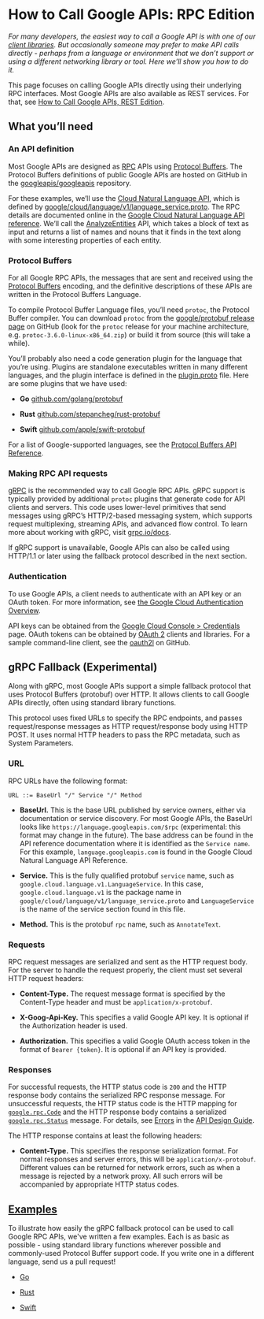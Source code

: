 # How to Call Google APIs: RPC Edition

_For many developers, the easiest way to call a Google API is with one of our
[client libraries](https://cloud.google.com/apis/docs/cloud-client-libraries).
But occasionally someone may prefer to make API calls directly - perhaps from a
language or environment that we don’t support or using a different networking
library or tool. Here we’ll show you how to do it._

This page focuses on calling Google APIs directly using their underlying RPC
interfaces. Most Google APIs are also available as REST services. For that, see
[How to Call Google APIs, REST Edition](/HowToREST).

## What you’ll need

### An API definition

Most Google APIs are designed as
[RPC](https://en.wikipedia.org/wiki/Remote_procedure_call) APIs using
[Protocol Buffers](https://developers.google.com/protocol-buffers/docs/overview).
The Protocol Buffers definitions of public Google APIs are hosted on GitHub in
the [googleapis/googleapis](https://github.com/googleapis/googleapis)
repository.

For these examples, we’ll use the
[Cloud Natural Language API](https://cloud.google.com/natural-language/), which
is defined by
[google/cloud/language/v1/language_service.proto](https://github.com/googleapis/googleapis/blob/master/google/cloud/language/v1/language_service.proto).
The RPC details are documented online in the
[Google Cloud Natural Language API reference](https://cloud.google.com/natural-language/docs/reference/rpc/).
We’ll call the
[AnalyzeEntities](https://cloud.google.com/natural-language/docs/reference/rpc/google.cloud.language.v1#google.cloud.language.v1.LanguageService.AnalyzeEntities)
API, which takes a block of text as input and returns a list of names and nouns
that it finds in the text along with some interesting properties of each
entity.

### Protocol Buffers

For all Google RPC APIs, the messages that are sent and received using the
[Protocol Buffers](https://developers.google.com/protocol-buffers/docs/overview)
encoding, and the definitive descriptions of these APIs are written in the
Protocol Buffers Language.

To compile Protocol Buffer Language files, you’ll need `protoc`, the Protocol
Buffer compiler. You can download `protoc` from the
[google/protobuf release page](https://github.com/google/protobuf/releases) on
GitHub (look for the `protoc` release for your machine architecture, e.g.
`protoc-3.6.0-linux-x86_64.zip`) or build it from source (this will take a
while).

You’ll probably also need a code generation plugin for the language that you’re
using. Plugins are standalone executables written in many different languages,
and the plugin interface is defined in the
[plugin.proto](https://github.com/google/protobuf/blob/master/src/google/protobuf/compiler/plugin.proto)
file. Here are some plugins that we have used:

- **Go** [github.com/golang/protobuf](https://github.com/golang/protobuf)

- **Rust**
  [github.com/stepancheg/rust-protobuf](https://github.com/stepancheg/rust-protobuf)

- **Swift**
  [github.com/apple/swift-protobuf](https://github.com/apple/swift-protobuf)

For a list of Google-supported languages, see the
[Protocol Buffers API Reference](https://developers.google.com/protocol-buffers/docs/reference/overview).

### Making RPC API requests

[gRPC](https://grpc.io/) is the recommended way to call Google RPC APIs. gRPC
support is typically provided by additional `protoc` plugins that generate code
for API clients and servers. This code uses lower-level primitives that send
messages using gRPC’s HTTP/2-based messaging system, which supports request
multiplexing, streaming APIs, and advanced flow control. To learn more about
working with gRPC, visit [grpc.io/docs](https://grpc.io/docs).

If gRPC support is unavailable, Google APIs can also be called using HTTP/1.1
or later using the fallback protocol described in the next section.

### Authentication

To use Google APIs, a client needs to authenticate with an API key or an OAuth
token. For more information, see
[the Google Cloud Authentication Overview](https://cloud.google.com/docs/authentication/).

API keys can be obtained from the
[Google Cloud Console > Credentials](http://console.cloud.google.com/apis/credentials)
page. OAuth tokens can be obtained by [OAuth 2](https://oauth.net/2/) clients
and libraries. For a sample command-line client, see the
[oauth2l](https://github.com/google/oauth2l) on GitHub.

## gRPC Fallback (Experimental)

Along with gRPC, most Google APIs support a simple fallback protocol that uses
Protocol Buffers (protobuf) over HTTP. It allows clients to call Google APIs
directly, often using standard library functions.

This protocol uses fixed URLs to specify the RPC endpoints, and passes
request/response messages as HTTP request/response body using HTTP POST. It
uses normal HTTP headers to pass the RPC metadata, such as System Parameters.

### URL

RPC URLs have the following format:

```
URL ::= BaseUrl "/" Service "/" Method
```

- **BaseUrl.** This is the base URL published by service owners, either via
  documentation or service discovery. For most Google APIs, the BaseUrl looks
  like `https://language.googleapis.com/$rpc` (experimental: this format may
  change in the future). The base address can be found in the API reference
  documentation where it is identified as the `Service name`. For this example,
  `language.googleapis.com` is found in the Google Cloud Natural Language API
  Reference.

- **Service.** This is the fully qualified protobuf `service` name, such as
  `google.cloud.language.v1.LanguageService`. In this case,
  `google.cloud.language.v1` is the package name in
  `google/cloud/language/v1/language_service.proto` and `LanguageService` is
  the name of the service section found in this file.

- **Method.** This is the protobuf `rpc` name, such as `AnnotateText`.

### Requests

RPC request messages are serialized and sent as the HTTP request body. For the
server to handle the request properly, the client must set several HTTP request
headers:

- **Content-Type.** The request message format is specified by the Content-Type
  header and must be `application/x-protobuf`.

- **X-Goog-Api-Key.** This specifies a valid Google API key. It is optional if
  the Authorization header is used.

- **Authorization.** This specifies a valid Google OAuth access token in the
  format of `Bearer {token}`. It is optional if an API key is provided.

### Responses

For successful requests, the HTTP status code is `200` and the HTTP response
body contains the serialized RPC response message. For unsuccessful requests,
the HTTP status code is the HTTP mapping for
[`google.rpc.Code`](https://github.com/googleapis/googleapis/blob/master/google/rpc/code.proto)
and the HTTP response body contains a serialized
[`google.rpc.Status`](https://github.com/googleapis/googleapis/blob/master/google/rpc/status.proto)
message. For details, see [Errors](https://cloud.google.com/apis/design/errors)
in the [API Design Guide](https://cloud.google.com/apis/design).

The HTTP response contains at least the following headers:

- **Content-Type.** This specifies the response serialization format. For
  normal responses and server errors, this will be `application/x-protobuf`.
  Different values can be returned for network errors, such as when a message
  is rejected by a network proxy. All such errors will be accompanied by
  appropriate HTTP status codes.

## [Examples](https://github.com/googleapis/googleapis.github.io/tree/master/examples/rpc/)

To illustrate how easily the gRPC fallback protocol can be used to call Google
RPC APIs, we've written a few examples. Each is as basic as possible - using
standard library functions wherever possible and commonly-used Protocol Buffer
support code. If you write one in a different language, send us a pull request!

- [Go](https://github.com/googleapis/googleapis.github.io/tree/master/examples/rpc/go)

- [Rust](https://github.com/googleapis/googleapis.github.io/tree/master/examples/rpc/rust)

- [Swift](https://github.com/googleapis/googleapis.github.io/tree/master/examples/rpc/swift)
